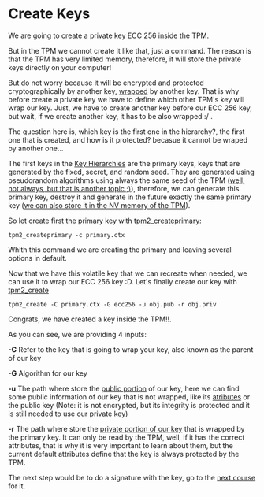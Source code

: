 # Create Keys

We are going to create a private key ECC 256 inside the TPM.

But in the TPM we cannot create it like that, just a command. The reason is that the TPM has very limited memory, therefore, it will store the private keys directly on your computer!

But do not worry because it will be encrypted and protected cryptographically by another key, [wrapped](https://github.com/tpm2dev/tpm.dev.tutorials/blob/master/Intro/README.md#key-wrapping-and-resource-management) by another key.
That is why before create a private key we have to define which other TPM's key will wrap our key. Just, we have to create another key before our ECC 256 key, but wait, if we create another key, it has to be also wrapped :/ .

The question here is, which key is the first one in the hierarchy?, the first one that is created, and how is it protected? becasue it cannot be wraped by another one...

The first keys in the [Key Hierarchies](https://github.com/tpm2dev/tpm.dev.tutorials/blob/master/Intro/README.md#key-hierarchies) are the primary keys, keys that are generated by the fixed, secret, and random seed.
They are generated using pseudorandom algorithms using always the same seed of the TPM ([well, not always, but that is another topic ;)](include_reference)), therefore, we can generate this primary key, destroy it and generate in the future exactly the same primary key
([we can also store it in the NV memory of the TPM](include_reference)).

So let create first the primary key with [tpm2_createprimary](https://github.com/tpm2-software/tpm2-tools/blob/master/man/tpm2_createprimary.1.md):

```
tpm2_createprimary -c primary.ctx
```

Whith this command we are creating the primary and leaving several options in default.

Now that we have this volatile key that we can recreate when needed, we can use it to wrap our ECC 256 key :D. Let's finally create our key with [tpm2_create](https://github.com/tpm2-software/tpm2-tools/blob/master/man/tpm2_create.1.md)

```
tpm2_create -C primary.ctx -G ecc256 -u obj.pub -r obj.priv
```

Congrats, we have created a key inside the TPM!!.

As you can see, we are providing 4 inputs:

**-C**  Refer to the key that is going to wrap your key, also known as the parent of our key

**-G**  Algorithm for our key

**-u** The path where store the [public portion](include_reference) of our key, here we can find some public information of our key that is not wrapped, like its [atributes](include_reference) or the public key (Note: it is  not encrypted, but its integrity is protected and it is still needed to use our private key)

**-r** The path where store the [private portion of our key](include_reference) that is wrapped by the primary key. It can only be read by the TPM, well, if it has the correct attributes, that is why it is very important to learn about them,
but the current default attributes define that the key is always protected by the TPM.

The next step would be to do a signature with the key, go to the [next course](Sign_and_verify.md) for it.


